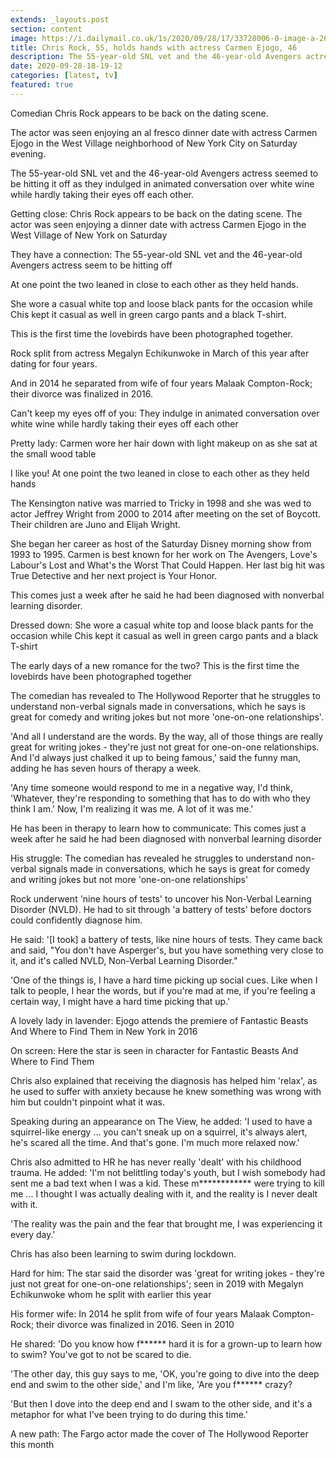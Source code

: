 ```yaml
---
extends: _layouts.post
section: content
image: https://i.dailymail.co.uk/1s/2020/09/28/17/33728006-0-image-a-26_1601312232040.jpg 
title: Chris Rock, 55, holds hands with actress Carmen Ejogo, 46 
description: The 55-year-old SNL vet and the 46-year-old Avengers actress seem to be hitting off as they indulge in animated conversation over white wine while hardly taking their eyes off each other. 
date: 2020-09-28-18-19-12 
categories: [latest, tv] 
featured: true 
--- 
```

Comedian Chris Rock appears to be back on the dating scene.

The actor was seen enjoying an al fresco dinner date with actress Carmen Ejogo in the West Village neighborhood of New York City on Saturday evening.

The 55-year-old SNL vet and the 46-year-old Avengers actress seemed to be hitting it off as they indulged in animated conversation over white wine while hardly taking their eyes off each other. 

Getting close: Chris Rock appears to be back on the dating scene. The actor was seen enjoying a dinner date with actress Carmen Ejogo in the West Village of New York on Saturday

They have a connection: The 55-year-old SNL vet and the 46-year-old Avengers actress seem to be hitting off

At one point the two leaned in close to each other as they held hands. 

She wore a casual white top and loose black pants for the occasion while Chis kept it casual as well in green cargo pants and a black T-shirt. 

This is the first time the lovebirds have been photographed together.  

Rock split from actress Megalyn Echikunwoke in March of this year after dating for four years.

And in 2014 he separated from wife of four years Malaak Compton-Rock; their divorce was finalized in 2016.

Can't keep my eyes off of you: They indulge in animated conversation over white wine while hardly taking their eyes off each other

Pretty lady: Carmen wore her hair down with light makeup on as she sat at the small wood table

I like you! At one point the two leaned in close to each other as they held hands

The Kensington native was married to Tricky in 1998 and she was wed to actor Jeffrey Wright from 2000 to 2014 after meeting on the set of Boycott. Their children are Juno and Elijah Wright.

She began her career as host of the Saturday Disney morning show from 1993 to 1995. Carmen is best known for her work on The Avengers, Love's Labour's Lost and What's the Worst That Could Happen. Her last big hit was True Detective and her next project is Your Honor.

This comes just a week after he said he had been diagnosed with nonverbal learning disorder.

Dressed down: She wore a casual white top and loose black pants for the occasion while Chis kept it casual as well in green cargo pants and a black T-shirt

The early days of a new romance for the two? This is the first time the lovebirds have been photographed together

The comedian has revealed to The Hollywood Reporter that he struggles to understand non-verbal signals made in conversations, which he says is great for comedy and writing jokes but not more 'one-on-one relationships'.

 'And all I understand are the words. By the way, all of those things are really great for writing jokes - they're just not great for one-on-one relationships. And I'd always just chalked it up to being famous,' said the funny man, adding he has seven hours of therapy a week.

'Any time someone would respond to me in a negative way, I'd think, 'Whatever, they're responding to something that has to do with who they think I am.' Now, I'm realizing it was me. A lot of it was me.'

He has been in therapy to learn how to communicate: This comes just a week after he said he had been diagnosed with nonverbal learning disorder

His struggle: The comedian has revealed he struggles to understand non-verbal signals made in conversations, which he says is great for comedy and writing jokes but not more 'one-on-one relationships'

 Rock underwent 'nine hours of tests' to uncover his Non-Verbal Learning Disorder (NVLD). He had to sit through 'a battery of tests' before doctors could confidently diagnose him.

He said: '[I took] a battery of tests, like nine hours of tests. They came back and said, "You don't have Asperger's, but you have something very close to it, and it's called NVLD, Non-Verbal Learning Disorder."

'One of the things is, I have a hard time picking up social cues. Like when I talk to people, I hear the words, but if you're mad at me, if you're feeling a certain way, I might have a hard time picking that up.'

A lovely lady in lavender: Ejogo attends the premiere of Fantastic Beasts And Where to Find Them in New York in 2016

On screen: Here the star is seen in character for Fantastic Beasts And Where to Find Them

Chris also explained that receiving the diagnosis has helped him 'relax', as he used to suffer with anxiety because he knew something was wrong with him but couldn't pinpoint what it was.

Speaking during an appearance on The View, he added: 'I used to have a squirrel-like energy … you can't sneak up on a squirrel, it's always alert, he's scared all the time. And that's gone. I'm much more relaxed now.' 

 Chris also admitted to HR he has never really 'dealt' with his childhood trauma. He added: 'I'm not belittling today's youth, but I wish somebody had sent me a bad text when I was a kid. These m************ were trying to kill me ... I thought I was actually dealing with it, and the reality is I never dealt with it. 

'The reality was the pain and the fear that brought me, I was experiencing it every day.'

Chris has also been learning to swim during lockdown.

Hard for him: The star said the disorder was 'great for writing jokes - they're just not great for one-on-one relationships'; seen in 2019 with Megalyn Echikunwoke whom he split with earlier this year

His former wife: In 2014 he split from wife of four years Malaak Compton-Rock; their divorce was finalized in 2016. Seen in 2010

He shared: 'Do you know how f****** hard it is for a grown-up to learn how to swim? You've got to not be scared to die. 

'The other day, this guy says to me, 'OK, you're going to dive into the deep end and swim to the other side,' and I'm like, 'Are you f****** crazy?

'But then I dove into the deep end and I swam to the other side, and it's a metaphor for what I've been trying to do during this time.'

A new path: The Fargo actor made the cover of The Hollywood Reporter this month

